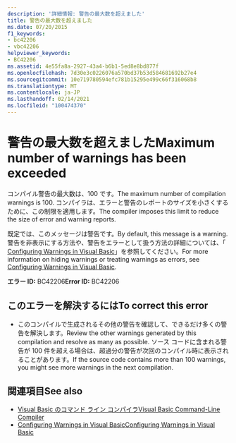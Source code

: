 ```yaml
---
description: '詳細情報: 警告の最大数を超えました'
title: 警告の最大数を超えました
ms.date: 07/20/2015
f1_keywords:
- bc42206
- vbc42206
helpviewer_keywords:
- BC42206
ms.assetid: 4e55fa8a-2927-43a4-b6b1-5ed8e8bd877f
ms.openlocfilehash: 7d30e3c0226076a570bd37b53d584681692b27e4
ms.sourcegitcommit: 10e719780594efc781b15295e499c66f316068b8
ms.translationtype: MT
ms.contentlocale: ja-JP
ms.lasthandoff: 02/14/2021
ms.locfileid: "100474370"
---
```

# <a name="maximum-number-of-warnings-has-been-exceeded"></a><span data-ttu-id="83ac1-103">警告の最大数を超えました</span><span class="sxs-lookup"><span data-stu-id="83ac1-103">Maximum number of warnings has been exceeded</span></span>

<span data-ttu-id="83ac1-104">コンパイル警告の最大数は、100 です。</span><span class="sxs-lookup"><span data-stu-id="83ac1-104">The maximum number of compilation warnings is 100.</span></span> <span data-ttu-id="83ac1-105">コンパイラは、エラーと警告のレポートのサイズを小さくするために、この制限を適用します。</span><span class="sxs-lookup"><span data-stu-id="83ac1-105">The compiler imposes this limit to reduce the size of error and warning reports.</span></span>  
  
 <span data-ttu-id="83ac1-106">既定では、このメッセージは警告です。</span><span class="sxs-lookup"><span data-stu-id="83ac1-106">By default, this message is a warning.</span></span> <span data-ttu-id="83ac1-107">警告を非表示にする方法や、警告をエラーとして扱う方法の詳細については、「 [Configuring Warnings in Visual Basic](/visualstudio/ide/configuring-warnings-in-visual-basic)」を参照してください。</span><span class="sxs-lookup"><span data-stu-id="83ac1-107">For more information on hiding warnings or treating warnings as errors, see [Configuring Warnings in Visual Basic](/visualstudio/ide/configuring-warnings-in-visual-basic).</span></span>  
  
 <span data-ttu-id="83ac1-108">**エラー ID:** BC42206</span><span class="sxs-lookup"><span data-stu-id="83ac1-108">**Error ID:** BC42206</span></span>  
  
## <a name="to-correct-this-error"></a><span data-ttu-id="83ac1-109">このエラーを解決するには</span><span class="sxs-lookup"><span data-stu-id="83ac1-109">To correct this error</span></span>  
  
- <span data-ttu-id="83ac1-110">このコンパイルで生成されるその他の警告を確認して、できるだけ多くの警告を解決します。</span><span class="sxs-lookup"><span data-stu-id="83ac1-110">Review the other warnings generated by this compilation and resolve as many as possible.</span></span> <span data-ttu-id="83ac1-111">ソース コードに含まれる警告が 100 件を超える場合は、超過分の警告が次回のコンパイル時に表示されることがあります。</span><span class="sxs-lookup"><span data-stu-id="83ac1-111">If the source code contains more than 100 warnings, you might see more warnings in the next compilation.</span></span>  
  
## <a name="see-also"></a><span data-ttu-id="83ac1-112">関連項目</span><span class="sxs-lookup"><span data-stu-id="83ac1-112">See also</span></span>

- [<span data-ttu-id="83ac1-113">Visual Basic のコマンド ライン コンパイラ</span><span class="sxs-lookup"><span data-stu-id="83ac1-113">Visual Basic Command-Line Compiler</span></span>](../reference/command-line-compiler/index.md)
- [<span data-ttu-id="83ac1-114">Configuring Warnings in Visual Basic</span><span class="sxs-lookup"><span data-stu-id="83ac1-114">Configuring Warnings in Visual Basic</span></span>](/visualstudio/ide/configuring-warnings-in-visual-basic)
